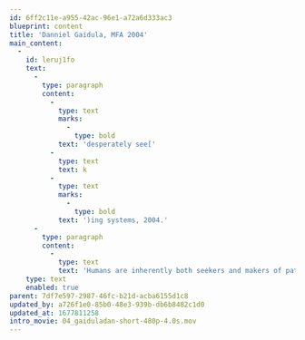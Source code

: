 ```yaml
---
id: 6ff2c11e-a955-42ac-96e1-a72a6d333ac3
blueprint: content
title: 'Danniel Gaidula, MFA 2004'
main_content:
  -
    id: leruj1fo
    text:
      -
        type: paragraph
        content:
          -
            type: text
            marks:
              -
                type: bold
            text: 'desperately see['
          -
            type: text
            text: k
          -
            type: text
            marks:
              -
                type: bold
            text: ')ing systems, 2004.'
      -
        type: paragraph
        content:
          -
            type: text
            text: 'Humans are inherently both seekers and makers of pattern. A pattern is defined as both a “customary way of operation” and “[to] plan or create according to a model or models.” Both the “operations” and “models” in question above belong to a larger class of objects known as “systems.” A system is a set of rules which govern the behavior of an interrelated set or sets of objects which produce a unified whole. It is this harmony, order, and wholeness among all things that the maker wishes to convey and the seeker to understand. This sense of order and wholeness attracts our attention, but once engaged how do we truly “see” and experience its wholeness? What lessons can we learn from it?'
    type: text
    enabled: true
parent: 7df7e597-2987-46fc-b21d-acba6155d1c8
updated_by: a726f1e0-85b0-48e3-939b-db6b8482c1d0
updated_at: 1677811258
intro_movie: 04_gaiduladan-short-480p-4.0s.mov
---
```

